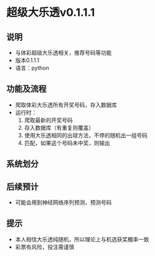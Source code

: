 # 超级大乐透v0.1.1.1

## 说明

- 与体彩超级大乐透相关，推荐号码等功能
- 版本0.1.1.1
- 语言：python

## 功能及流程

- 爬取体彩大乐透所有开奖号码，存入数据库
- 运行时：
    1. 爬取最新的开奖号码
    2. 存入数据库（有重复则覆盖）
    3. 使用大乐透相同的出球方法，不停的随机出一组号码
    4. 匹配，如果这个号码未中奖，则输出

## 系统划分

## 后续预计

- 可能会用到神经网络序列预测，预测号码

## 提示

- 本人相信大乐透纯随机，所以理论上与机选获奖概率一致
- 彩票有风险，投注需谨慎